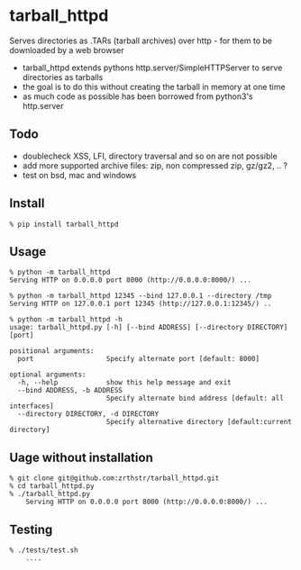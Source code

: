 # tarball_httpd
Serves directories as .TARs (tarball archives) over http - for them to be downloaded by a web browser

* tarball_httpd extends pythons http.server/SimpleHTTPServer to serve directories as tarballs
* the goal is to do this without creating the tarball in memory at one time
* as much code as possible has been borrowed from python3's http.server

## Todo
* doublecheck XSS, LFI, directory traversal and so on are not possible
* add more supported archive files: zip, non compressed zip, gz/gz2, .. ?
* test on bsd, mac and windows

## Install
    % pip install tarball_httpd

## Usage
    % python -m tarball_httpd
    Serving HTTP on 0.0.0.0 port 8000 (http://0.0.0.0:8000/) ...
     
    % python -m tarball_httpd 12345 --bind 127.0.0.1 --directory /tmp
    Serving HTTP on 127.0.0.1 port 12345 (http://127.0.0.1:12345/) ..
 
    % python -m tarball_httpd -h                               
    usage: tarball_httpd.py [-h] [--bind ADDRESS] [--directory DIRECTORY] [port]
 
    positional arguments:
      port                  Specify alternate port [default: 8000]
    
    optional arguments:
      -h, --help            show this help message and exit
      --bind ADDRESS, -b ADDRESS
                            Specify alternate bind address [default: all interfaces]
      --directory DIRECTORY, -d DIRECTORY
                            Specify alternative directory [default:current directory]

## Uage without installation
    % git clone git@github.com:zrthstr/tarball_httpd.git
    % cd tarball_httpd.py
    % ./tarball_httpd.py
        Serving HTTP on 0.0.0.0 port 8000 (http://0.0.0.0:8000/) ...

## Testing
    % ./tests/test.sh
        ....
